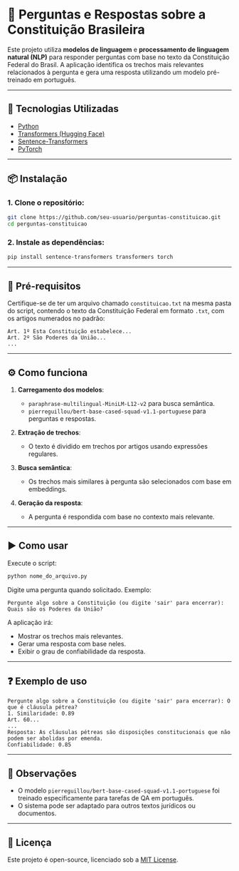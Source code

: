 # 🧠 Perguntas e Respostas sobre a Constituição Brasileira

Este projeto utiliza **modelos de linguagem** e **processamento de linguagem natural (NLP)** para responder perguntas com base no texto da Constituição Federal do Brasil. A aplicação identifica os trechos mais relevantes relacionados à pergunta e gera uma resposta utilizando um modelo pré-treinado em português.

---

## 🚀 Tecnologias Utilizadas

- [Python](https://www.python.org/)
- [Transformers (Hugging Face)](https://huggingface.co/docs/transformers/index)
- [Sentence-Transformers](https://www.sbert.net/)
- [PyTorch](https://pytorch.org/)

---

## 📦 Instalação

### 1. Clone o repositório:

```bash
git clone https://github.com/seu-usuario/perguntas-constituicao.git
cd perguntas-constituicao
```

### 2. Instale as dependências:

```bash
pip install sentence-transformers transformers torch
```

---

## 📄 Pré-requisitos

Certifique-se de ter um arquivo chamado `constituicao.txt` na mesma pasta do script, contendo o texto da Constituição Federal em formato `.txt`, com os artigos numerados no padrão:

```
Art. 1º Esta Constituição estabelece...
Art. 2º São Poderes da União...
...
```

---

## ⚙️ Como funciona

1. **Carregamento dos modelos**:
   - `paraphrase-multilingual-MiniLM-L12-v2` para busca semântica.
   - `pierreguillou/bert-base-cased-squad-v1.1-portuguese` para perguntas e respostas.

2. **Extração de trechos**:
   - O texto é dividido em trechos por artigos usando expressões regulares.

3. **Busca semântica**:
   - Os trechos mais similares à pergunta são selecionados com base em embeddings.

4. **Geração da resposta**:
   - A pergunta é respondida com base no contexto mais relevante.

---

## ▶️ Como usar

Execute o script:

```bash
python nome_do_arquivo.py
```

Digite uma pergunta quando solicitado. Exemplo:

```
Pergunte algo sobre a Constituição (ou digite 'sair' para encerrar): Quais são os Poderes da União?
```

A aplicação irá:

- Mostrar os trechos mais relevantes.
- Gerar uma resposta com base neles.
- Exibir o grau de confiabilidade da resposta.

---

## ❓ Exemplo de uso

```
Pergunte algo sobre a Constituição (ou digite 'sair' para encerrar): O que é cláusula pétrea?
1. Similaridade: 0.89
Art. 60...
...
Resposta: As cláusulas pétreas são disposições constitucionais que não podem ser abolidas por emenda.
Confiabilidade: 0.85
```

---

## 📌 Observações

- O modelo `pierreguillou/bert-base-cased-squad-v1.1-portuguese` foi treinado especificamente para tarefas de QA em português.
- O sistema pode ser adaptado para outros textos jurídicos ou documentos.

---

## 📜 Licença

Este projeto é open-source, licenciado sob a [MIT License](LICENSE).
